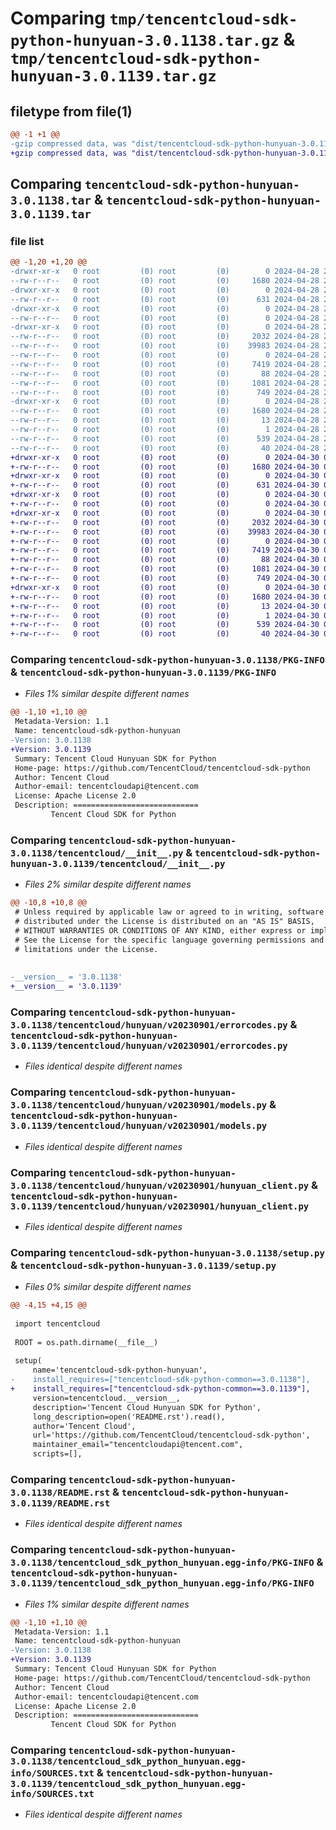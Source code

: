 # Comparing `tmp/tencentcloud-sdk-python-hunyuan-3.0.1138.tar.gz` & `tmp/tencentcloud-sdk-python-hunyuan-3.0.1139.tar.gz`

## filetype from file(1)

```diff
@@ -1 +1 @@
-gzip compressed data, was "dist/tencentcloud-sdk-python-hunyuan-3.0.1138.tar", last modified: Sun Apr 28 20:52:45 2024, max compression
+gzip compressed data, was "dist/tencentcloud-sdk-python-hunyuan-3.0.1139.tar", last modified: Tue Apr 30 04:19:24 2024, max compression
```

## Comparing `tencentcloud-sdk-python-hunyuan-3.0.1138.tar` & `tencentcloud-sdk-python-hunyuan-3.0.1139.tar`

### file list

```diff
@@ -1,20 +1,20 @@
-drwxr-xr-x   0 root         (0) root         (0)        0 2024-04-28 20:52:45.000000 tencentcloud-sdk-python-hunyuan-3.0.1138/
--rw-r--r--   0 root         (0) root         (0)     1680 2024-04-28 20:52:45.000000 tencentcloud-sdk-python-hunyuan-3.0.1138/PKG-INFO
-drwxr-xr-x   0 root         (0) root         (0)        0 2024-04-28 20:52:45.000000 tencentcloud-sdk-python-hunyuan-3.0.1138/tencentcloud/
--rw-r--r--   0 root         (0) root         (0)      631 2024-04-28 20:52:45.000000 tencentcloud-sdk-python-hunyuan-3.0.1138/tencentcloud/__init__.py
-drwxr-xr-x   0 root         (0) root         (0)        0 2024-04-28 20:52:45.000000 tencentcloud-sdk-python-hunyuan-3.0.1138/tencentcloud/hunyuan/
--rw-r--r--   0 root         (0) root         (0)        0 2024-04-28 20:52:45.000000 tencentcloud-sdk-python-hunyuan-3.0.1138/tencentcloud/hunyuan/__init__.py
-drwxr-xr-x   0 root         (0) root         (0)        0 2024-04-28 20:52:45.000000 tencentcloud-sdk-python-hunyuan-3.0.1138/tencentcloud/hunyuan/v20230901/
--rw-r--r--   0 root         (0) root         (0)     2032 2024-04-28 20:52:45.000000 tencentcloud-sdk-python-hunyuan-3.0.1138/tencentcloud/hunyuan/v20230901/errorcodes.py
--rw-r--r--   0 root         (0) root         (0)    39983 2024-04-28 20:52:45.000000 tencentcloud-sdk-python-hunyuan-3.0.1138/tencentcloud/hunyuan/v20230901/models.py
--rw-r--r--   0 root         (0) root         (0)        0 2024-04-28 20:52:45.000000 tencentcloud-sdk-python-hunyuan-3.0.1138/tencentcloud/hunyuan/v20230901/__init__.py
--rw-r--r--   0 root         (0) root         (0)     7419 2024-04-28 20:52:45.000000 tencentcloud-sdk-python-hunyuan-3.0.1138/tencentcloud/hunyuan/v20230901/hunyuan_client.py
--rw-r--r--   0 root         (0) root         (0)       88 2024-04-28 20:52:45.000000 tencentcloud-sdk-python-hunyuan-3.0.1138/setup.cfg
--rw-r--r--   0 root         (0) root         (0)     1081 2024-04-28 20:52:45.000000 tencentcloud-sdk-python-hunyuan-3.0.1138/setup.py
--rw-r--r--   0 root         (0) root         (0)      749 2024-04-28 20:52:45.000000 tencentcloud-sdk-python-hunyuan-3.0.1138/README.rst
-drwxr-xr-x   0 root         (0) root         (0)        0 2024-04-28 20:52:45.000000 tencentcloud-sdk-python-hunyuan-3.0.1138/tencentcloud_sdk_python_hunyuan.egg-info/
--rw-r--r--   0 root         (0) root         (0)     1680 2024-04-28 20:52:45.000000 tencentcloud-sdk-python-hunyuan-3.0.1138/tencentcloud_sdk_python_hunyuan.egg-info/PKG-INFO
--rw-r--r--   0 root         (0) root         (0)       13 2024-04-28 20:52:45.000000 tencentcloud-sdk-python-hunyuan-3.0.1138/tencentcloud_sdk_python_hunyuan.egg-info/top_level.txt
--rw-r--r--   0 root         (0) root         (0)        1 2024-04-28 20:52:45.000000 tencentcloud-sdk-python-hunyuan-3.0.1138/tencentcloud_sdk_python_hunyuan.egg-info/dependency_links.txt
--rw-r--r--   0 root         (0) root         (0)      539 2024-04-28 20:52:45.000000 tencentcloud-sdk-python-hunyuan-3.0.1138/tencentcloud_sdk_python_hunyuan.egg-info/SOURCES.txt
--rw-r--r--   0 root         (0) root         (0)       40 2024-04-28 20:52:45.000000 tencentcloud-sdk-python-hunyuan-3.0.1138/tencentcloud_sdk_python_hunyuan.egg-info/requires.txt
+drwxr-xr-x   0 root         (0) root         (0)        0 2024-04-30 04:19:24.000000 tencentcloud-sdk-python-hunyuan-3.0.1139/
+-rw-r--r--   0 root         (0) root         (0)     1680 2024-04-30 04:19:24.000000 tencentcloud-sdk-python-hunyuan-3.0.1139/PKG-INFO
+drwxr-xr-x   0 root         (0) root         (0)        0 2024-04-30 04:19:24.000000 tencentcloud-sdk-python-hunyuan-3.0.1139/tencentcloud/
+-rw-r--r--   0 root         (0) root         (0)      631 2024-04-30 04:19:24.000000 tencentcloud-sdk-python-hunyuan-3.0.1139/tencentcloud/__init__.py
+drwxr-xr-x   0 root         (0) root         (0)        0 2024-04-30 04:19:24.000000 tencentcloud-sdk-python-hunyuan-3.0.1139/tencentcloud/hunyuan/
+-rw-r--r--   0 root         (0) root         (0)        0 2024-04-30 04:19:24.000000 tencentcloud-sdk-python-hunyuan-3.0.1139/tencentcloud/hunyuan/__init__.py
+drwxr-xr-x   0 root         (0) root         (0)        0 2024-04-30 04:19:24.000000 tencentcloud-sdk-python-hunyuan-3.0.1139/tencentcloud/hunyuan/v20230901/
+-rw-r--r--   0 root         (0) root         (0)     2032 2024-04-30 04:19:24.000000 tencentcloud-sdk-python-hunyuan-3.0.1139/tencentcloud/hunyuan/v20230901/errorcodes.py
+-rw-r--r--   0 root         (0) root         (0)    39983 2024-04-30 04:19:24.000000 tencentcloud-sdk-python-hunyuan-3.0.1139/tencentcloud/hunyuan/v20230901/models.py
+-rw-r--r--   0 root         (0) root         (0)        0 2024-04-30 04:19:24.000000 tencentcloud-sdk-python-hunyuan-3.0.1139/tencentcloud/hunyuan/v20230901/__init__.py
+-rw-r--r--   0 root         (0) root         (0)     7419 2024-04-30 04:19:24.000000 tencentcloud-sdk-python-hunyuan-3.0.1139/tencentcloud/hunyuan/v20230901/hunyuan_client.py
+-rw-r--r--   0 root         (0) root         (0)       88 2024-04-30 04:19:24.000000 tencentcloud-sdk-python-hunyuan-3.0.1139/setup.cfg
+-rw-r--r--   0 root         (0) root         (0)     1081 2024-04-30 04:19:24.000000 tencentcloud-sdk-python-hunyuan-3.0.1139/setup.py
+-rw-r--r--   0 root         (0) root         (0)      749 2024-04-30 04:19:24.000000 tencentcloud-sdk-python-hunyuan-3.0.1139/README.rst
+drwxr-xr-x   0 root         (0) root         (0)        0 2024-04-30 04:19:24.000000 tencentcloud-sdk-python-hunyuan-3.0.1139/tencentcloud_sdk_python_hunyuan.egg-info/
+-rw-r--r--   0 root         (0) root         (0)     1680 2024-04-30 04:19:24.000000 tencentcloud-sdk-python-hunyuan-3.0.1139/tencentcloud_sdk_python_hunyuan.egg-info/PKG-INFO
+-rw-r--r--   0 root         (0) root         (0)       13 2024-04-30 04:19:24.000000 tencentcloud-sdk-python-hunyuan-3.0.1139/tencentcloud_sdk_python_hunyuan.egg-info/top_level.txt
+-rw-r--r--   0 root         (0) root         (0)        1 2024-04-30 04:19:24.000000 tencentcloud-sdk-python-hunyuan-3.0.1139/tencentcloud_sdk_python_hunyuan.egg-info/dependency_links.txt
+-rw-r--r--   0 root         (0) root         (0)      539 2024-04-30 04:19:24.000000 tencentcloud-sdk-python-hunyuan-3.0.1139/tencentcloud_sdk_python_hunyuan.egg-info/SOURCES.txt
+-rw-r--r--   0 root         (0) root         (0)       40 2024-04-30 04:19:24.000000 tencentcloud-sdk-python-hunyuan-3.0.1139/tencentcloud_sdk_python_hunyuan.egg-info/requires.txt
```

### Comparing `tencentcloud-sdk-python-hunyuan-3.0.1138/PKG-INFO` & `tencentcloud-sdk-python-hunyuan-3.0.1139/PKG-INFO`

 * *Files 1% similar despite different names*

```diff
@@ -1,10 +1,10 @@
 Metadata-Version: 1.1
 Name: tencentcloud-sdk-python-hunyuan
-Version: 3.0.1138
+Version: 3.0.1139
 Summary: Tencent Cloud Hunyuan SDK for Python
 Home-page: https://github.com/TencentCloud/tencentcloud-sdk-python
 Author: Tencent Cloud
 Author-email: tencentcloudapi@tencent.com
 License: Apache License 2.0
 Description: ============================
         Tencent Cloud SDK for Python
```

### Comparing `tencentcloud-sdk-python-hunyuan-3.0.1138/tencentcloud/__init__.py` & `tencentcloud-sdk-python-hunyuan-3.0.1139/tencentcloud/__init__.py`

 * *Files 2% similar despite different names*

```diff
@@ -10,8 +10,8 @@
 # Unless required by applicable law or agreed to in writing, software
 # distributed under the License is distributed on an "AS IS" BASIS,
 # WITHOUT WARRANTIES OR CONDITIONS OF ANY KIND, either express or implied.
 # See the License for the specific language governing permissions and
 # limitations under the License.
 
 
-__version__ = '3.0.1138'
+__version__ = '3.0.1139'
```

### Comparing `tencentcloud-sdk-python-hunyuan-3.0.1138/tencentcloud/hunyuan/v20230901/errorcodes.py` & `tencentcloud-sdk-python-hunyuan-3.0.1139/tencentcloud/hunyuan/v20230901/errorcodes.py`

 * *Files identical despite different names*

### Comparing `tencentcloud-sdk-python-hunyuan-3.0.1138/tencentcloud/hunyuan/v20230901/models.py` & `tencentcloud-sdk-python-hunyuan-3.0.1139/tencentcloud/hunyuan/v20230901/models.py`

 * *Files identical despite different names*

### Comparing `tencentcloud-sdk-python-hunyuan-3.0.1138/tencentcloud/hunyuan/v20230901/hunyuan_client.py` & `tencentcloud-sdk-python-hunyuan-3.0.1139/tencentcloud/hunyuan/v20230901/hunyuan_client.py`

 * *Files identical despite different names*

### Comparing `tencentcloud-sdk-python-hunyuan-3.0.1138/setup.py` & `tencentcloud-sdk-python-hunyuan-3.0.1139/setup.py`

 * *Files 0% similar despite different names*

```diff
@@ -4,15 +4,15 @@
 
 import tencentcloud
 
 ROOT = os.path.dirname(__file__)
 
 setup(
     name='tencentcloud-sdk-python-hunyuan',
-    install_requires=["tencentcloud-sdk-python-common==3.0.1138"],
+    install_requires=["tencentcloud-sdk-python-common==3.0.1139"],
     version=tencentcloud.__version__,
     description='Tencent Cloud Hunyuan SDK for Python',
     long_description=open('README.rst').read(),
     author='Tencent Cloud',
     url='https://github.com/TencentCloud/tencentcloud-sdk-python',
     maintainer_email="tencentcloudapi@tencent.com",
     scripts=[],
```

### Comparing `tencentcloud-sdk-python-hunyuan-3.0.1138/README.rst` & `tencentcloud-sdk-python-hunyuan-3.0.1139/README.rst`

 * *Files identical despite different names*

### Comparing `tencentcloud-sdk-python-hunyuan-3.0.1138/tencentcloud_sdk_python_hunyuan.egg-info/PKG-INFO` & `tencentcloud-sdk-python-hunyuan-3.0.1139/tencentcloud_sdk_python_hunyuan.egg-info/PKG-INFO`

 * *Files 1% similar despite different names*

```diff
@@ -1,10 +1,10 @@
 Metadata-Version: 1.1
 Name: tencentcloud-sdk-python-hunyuan
-Version: 3.0.1138
+Version: 3.0.1139
 Summary: Tencent Cloud Hunyuan SDK for Python
 Home-page: https://github.com/TencentCloud/tencentcloud-sdk-python
 Author: Tencent Cloud
 Author-email: tencentcloudapi@tencent.com
 License: Apache License 2.0
 Description: ============================
         Tencent Cloud SDK for Python
```

### Comparing `tencentcloud-sdk-python-hunyuan-3.0.1138/tencentcloud_sdk_python_hunyuan.egg-info/SOURCES.txt` & `tencentcloud-sdk-python-hunyuan-3.0.1139/tencentcloud_sdk_python_hunyuan.egg-info/SOURCES.txt`

 * *Files identical despite different names*

